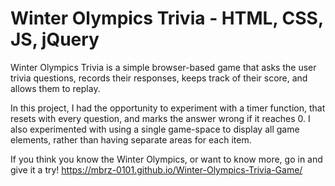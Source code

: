 # Winter Olympics Trivia - HTML, CSS, JS, jQuery

Winter Olympics Trivia is a simple browser-based game that asks the user trivia questions, records their responses, keeps track of their score, and allows them to replay.

In this project, I had the opportunity to experiment with a timer function, that resets with every question, and marks the answer wrong if it reaches 0. I also experimented with using a single game-space to display all game elements, rather than having separate areas for each item.

If you think you know the Winter Olympics, or want to know more, go in and give it a try!
https://mbrz-0101.github.io/Winter-Olympics-Trivia-Game/
